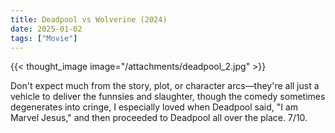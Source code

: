 ```yaml
---
title: Deadpool vs Wolverine (2024)
date: 2025-01-02
tags: ["Movie"]
---
```


{{< thought_image image="/attachments/deadpool_2.jpg" >}}

Don't expect much from the story, plot, or character arcs—they're all just a vehicle to deliver the funnsies and slaughter, though the comedy sometimes degenerates into cringe, I especially loved when Deadpool said, "I am Marvel Jesus," and then proceeded to Deadpool all over the place. 7/10.
